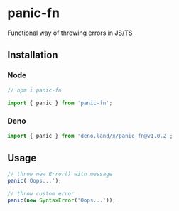 # panic-fn
Functional way of throwing errors in JS/TS

## Installation

### Node
```js
// npm i panic-fn

import { panic } from 'panic-fn';
```

### Deno
```js
import { panic } from 'deno.land/x/panic_fn@v1.0.2';
```


## Usage
```js
// throw new Error() with message
panic('Oops...');

// throw custom error
panic(new SyntaxError('Oops...'));
```
